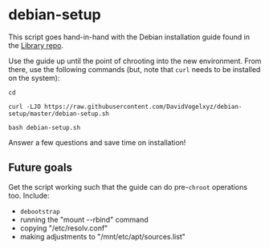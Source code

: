 # debian-setup

This script goes hand-in-hand with the Debian installation guide found in the [Library repo](https://github.com/davidvogelxyz/library).

Use the guide up until the point of chrooting into the new environment. From there, use the following commands (but, note that `curl` needs to be installed on the system):

```
cd

curl -LJO https://raw.githubusercontent.com/DavidVogelxyz/debian-setup/master/debian-setup.sh

bash debian-setup.sh
```

Answer a few questions and save time on installation!

## Future goals

Get the script working such that the guide can do pre-`chroot` operations too. Include:

- `debootstrap`
- running the "mount --rbind" command
- copying "/etc/resolv.conf"
- making adjustments to "/mnt/etc/apt/sources.list"
